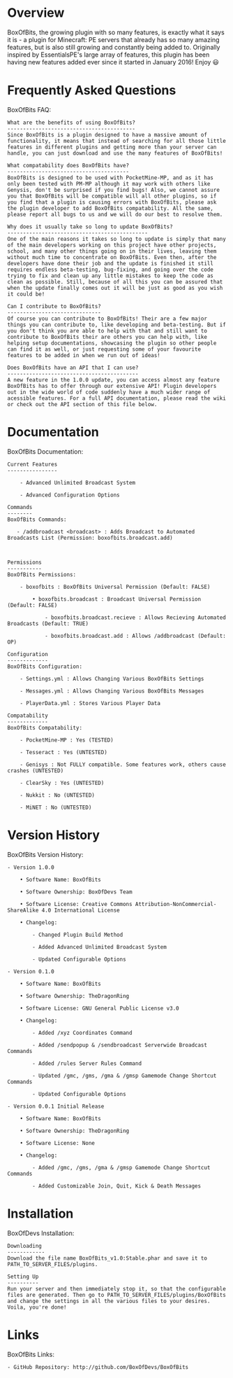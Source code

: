 Overview
========
BoxOfBits, the growing plugin with so many features, is exactly what it says it is - a plugin for Minecraft: PE servers that already has so many amazing features, but is also still growing and constantly being added to. Originally inspired by EssentialsPE's large array of features, this plugin has been having new features added ever since it started in January 2016! Enjoy 😃

Frequently Asked Questions
==========================
BoxOfBits FAQ:

	What are the benefits of using BoxOfBits?
	-----------------------------------------
    Since BoxOfBits is a plugin designed to have a massive amount of functionality, it means that instead of searching for all those little features in different plugins and getting more than your server can handle, you can just download and use the many features of BoxOfBits!

    What compatability does BoxOfBits have?
    ---------------------------------------
    BoxOfBits is designed to be used with PocketMine-MP, and as it has only been tested with PM-MP although it may work with others like Genysis, don't be surprised if you find bugs! Also, we cannot assure you that BoxOfBits will be compatible will all other plugins, so if you find that a plugin is causing errors with BoxOfBits, please ask the plugin developer to add BoxOfBits compatability. All the same, please report all bugs to us and we will do our best to resolve them.

    Why does it usually take so long to update BoxOfBits?
    ---------------------------------------------
    One of the main reasons it takes so long to update is simply that many of the main developers working on this project have other projects, school, and many other things going on in their lives, leaving them without much time to concentrate on BoxOfBits. Even then, after the developers have done their job and the update is finished it still requires endless beta-testing, bug-fixing, and going over the code trying to fix and clean up any little mistakes to keep the code as clean as possible. Still, because of all this you can be assured that when the update finally comes out it will be just as good as you wish it could be!

    Can I contribute to BoxOfBits?
    ------------------------------
    Of course you can contribute to BoxOfBits! Their are a few major things you can contribute to, like developing and beta-testing. But if you don't think you are able to help with that and still want to contribute to BoxOfBits their are others you can help with, like helping setup documentations, showcasing the plugin so other people can find it as well, or just requesting some of your favourite features to be added in when we run out of ideas!

    Does BoxOfBits have an API that I can use?
    ------------------------------------------
    A new feature in the 1.0.0 update, you can access almost any feature BoxOfBits has to offer through our extensive API! Plugin developers out in the wide world of code suddenly have a much wider range of acessible features. For a full API documentation, please read the wiki or check out the API section of this file below.

Documentation
=============
BoxOfBits Documentation:

	Current Features
	----------------

		- Advanced Unlimited Broadcast System

		- Advanced Configuration Options

	Commands
	--------
	BoxOfBits Commands:

	   - /addbroadcast <broadcast> : Adds Broadcast to Automated Broadcasts List (Permission: boxofbits.broadcast.add)



	Permissions
	-----------
	BoxOfBits Permissions:

		- boxofbits : BoxOfBits Universal Permission (Default: FALSE)

            • boxofbits.broadcast : Broadcast Universal Permission (Default: FALSE)

                - boxofbits.broadcast.recieve : Allows Recieving Automated Broadcasts (Default: TRUE)

                - boxofbits.broadcast.add : Allows /addbroadcast (Default: OP)

	Configuration
	-------------
	BoxOfBits Configuration:

		- Settings.yml : Allows Changing Various BoxOfBits Settings

		- Messages.yml : Allows Changing Various BoxOfBits Messages

		- PlayerData.yml : Stores Various Player Data

	Compatability
	-------------
	BoxOfBits Compatability:

		- PocketMine-MP : Yes (TESTED)

		- Tesseract : Yes (UNTESTED)

		- Genisys : Not FULLY compatible. Some features work, others cause crashes (UNTESTED)

		- ClearSky : Yes (UNTESTED)

		- Nukkit : No (UNTESTED)

		- MiNET : No (UNTESTED)

Version History
===============
BoxOfBits Version History:

	- Version 1.0.0

		• Software Name: BoxOfBits

		• Software Ownership: BoxOfDevs Team

		• Software License: Creative Commons Attribution-NonCommercial-ShareAlike 4.0 International License

		• Changelog:

			- Changed Plugin Build Method

			- Added Advanced Unlimited Broadcast System

			- Updated Configurable Options

	- Version 0.1.0

		• Software Name: BoxOfBits

		• Software Ownership: TheDragonRing

		• Software License: GNU General Public License v3.0

		• Changelog:

			- Added /xyz Coordinates Command

			- Added /sendpopup & /sendbroadcast Serverwide Broadcast Commands

			- Added /rules Server Rules Command

			- Updated /gmc, /gms, /gma & /gmsp Gamemode Change Shortcut Commands

			- Updated Configurable Options

	- Version 0.0.1 Initial Release

		• Software Name: BoxOfBits

		• Software Ownership: TheDragonRing

		• Software License: None

		• Changelog:

			- Added /gmc, /gms, /gma & /gmsp Gamemode Change Shortcut Commands

			- Added Customizable Join, Quit, Kick & Death Messages

Installation
============
BoxOfDevs Installation:

    Downloading
    ------------
    Download the file name BoxOfBits_v1.0:Stable.phar and save it to PATH_TO_SERVER_FILES/plugins.

    Setting Up
    ----------
    Run your server and then immediately stop it, so that the configurable files are generated. Then go to PATH_TO_SERVER_FILES/plugins/BoxOfBits and change the settings in all the various files to your desires. Voila, you're done!

Links
=====
BoxOfBits Links:

	- GitHub Repository: http://github.com/BoxOfDevs/BoxOfBits
